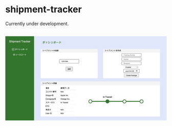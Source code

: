 # shipment-tracker

Currently under development.

<br>

<body>
  <img src="/src/assets/README-sc.png">
</body>
